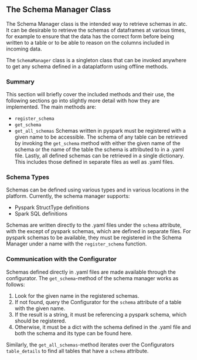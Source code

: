 ## The Schema Manager Class
The Schema Manager class is the intended way to retrieve schemas in atc. It can be desirable to retrieve the schemas of dataframes at various times, for example to ensure that the data has the correct form before being written to a table or to be able to reason on the columns included in incoming data.

The `SchemaManager` class is a singleton class that can be invoked anywhere to get any schema defined in a dataplatform using offline methods.

### Summary
This section will briefly cover the included methods and their use, the following sections go into slightly more detail with how they are implemented.
The main methods are:
- `register_schema`
- `get_schema`
- `get_all_schemas`
Schemas written in pyspark must be registered with a given name to be accessible. The schema of any table can be retrieved by invoking the `get_schema` method with either the given name of the schema or the name of the table the schema is attributed to in a .yaml file.
Lastly, all defined schemas can be retrieved in a single dictionary. This includes those defined in separate files as well as .yaml files.


### Schema Types
Schemas can be defined using various types and in various locations in the platform. Currently, the schema manager supports:
- Pyspark StructType definitions
- Spark SQL definitions

Schemas are written directly to the .yaml files under the `schema` attribute, with the except of pyspark schemas, which are defined in separate files. For pyspark schemas to be available, they must be registered in the Schema Manager under a name with the `register_schema` function.

### Communication with the Configurator
Schemas defined directly in .yaml files are made available through the configurator. The `get_schema`-method of the schema manager works as follows:
1. Look for the given name in the registered schemas.
2. If not found, query the Configurator for the `schema` attribute of a table with the given name.
3. If the result is a string, it must be referencing a pyspark schema, which should be registered.
4. Otherwise, it must be a dict with the schema defined in the .yaml file and both the schema and its type can be found here.

Similarly, the `get_all_schemas`-method iterates over the Configurators `table_details` to find all tables that have a `schema` attribute.
